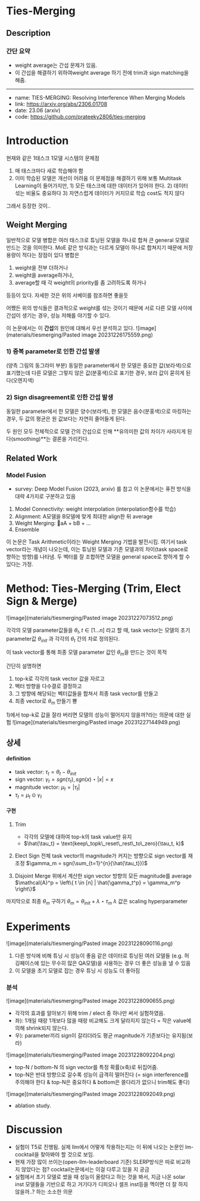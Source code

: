 # Ties-Merging

## Description
### 간단 요약
* weight average는 간섭 문제가 있음.
* 이 간섭을 해결하기 위하여weight average 하기 전에 trim과 sign matching을 해줌.
---
* name: TIES-MERGING: Resolving Interference When Merging Models
* link: https://arxiv.org/abs/2306.01708
* date: 23.06 (arxiv)
* code: https://github.com/prateeky2806/ties-merging

# Introduction

현재와 같은 1태스크 1모델 시스템의 문제점
1) 매 태스크마다 새로 학습해야 함
2) 이미 학습된 모델은 개선이 어려움
이 문제점을 해결하기 위해 보통 Multitask Learning이 들어가지만, 1) 모든 태스크에 대한 데이터가 있어야 한다. 2) 데이터 섞는 비율도 중요하다 3) 자연스럽게 데이터가 커지므로 학습 cost도 적지 않다

그래서 등장한 것이..
## Weight Merging

일반적으로 모델 병합은 여러 태스크로 튜닝된 모델을 하나로 합쳐 큰 general 모델로 만드는 것을 의미한다. MoE 같은 방식과는 다르게 모델이 하나로 합쳐지기 때문에 저장 용량이 적다는 장점이 있다
병합은 
1) weight을 전부 더하거나
2) weight을 average하거나,
3) average할 때 각 weight의 priority를 좀 고려하도록 하거나

등등이 있다. 자세한 것은 위의 서베이를 참조하면 좋을듯

어쨌든 위의 방식들은 결과적으로 weight를 섞는 것이기 때문에 서로 다른 모델 사이에 간섭이 생기는 경우, 성능 저해를 야기할 수 있다.

이 논문에서는 이 **간섭**의 원인에 대해서 우선 분석하고 있다.
![image](materials/tiesmerging/Pasted image 20231226175559.png)
### 1) 중복 parameter로 인한 간섭 발생
(양측 그림의 동그라미 부분)
동일한 parameter에서 한 모델은 중요한 값(보라색)으로 표기했는데 다른 모델은 그렇지 않은 값(분홍색)으로 표기한 경우, 보라 값이 묻히게 된다(오렌지색)

### 2) Sign disagreement로 인한 간섭 발생
동일한 parameter에서 한 모델은 양수(보라색), 한 모델은 음수(분홍색)으로 마킹하는 경우, 두 값의 평균은 원 값보다는 자연히 줄어들게 된다.

두 원인 모두 전체적으로 모델 간의 간섭으로 인해 **유의미한 값의 차이가 사라지게 된다(smoothing)**는 결론을 가리킨다. 

## Related Work

### Model Fusion
* survey: Deep Model Fusion (2023, arxiv) 를 참고
이 논문에서는 퓨전 방식을 대략 4가지로 구분하고 있음
1. Model Connectivity: weight interpolation (interpolation함수를 학습)
2. Alignment: A모델을 B모델에 맞게 최대한 align한 뒤 average
3. Weight Merging: aA + bB + ...
4. Ensemble

이 논문은 Task Arithmetic이라는 Weight Merging 기법을 발전시킴. 여기서 task vector라는 개념이 나오는데, 이는 튜닝된 모델과 기존 모델과의 차이(task space로 향하는 방향)를 나타냄. 두 벡터를 잘 조합하면 모델을 general space로 향하게 할 수 있다는 가정.

# Method: Ties-Merging (Trim, Elect Sign & Merge)
![image](materials/tiesmerging/Pasted image 20231227073512.png)

각각의 모델 parameter값들을 $\theta_{t}, t \in [1...n]$ 라고 할 때, task vector는 모델의 초기 parameter값 $\theta_{init}$ 과 각각의 $\theta_t$ 간의 차로 정의된다.

이 task vector를 통해 최종 모델 parameter 값인 $\theta_{m}$을 만드는 것이 목적

간단히 설명하면
1) top-k로 각각의 task vector 값을 자르고
2) 벡터 방향을 다수결로 결정하고
3) 그 방향에 해당되는 벡터값들을 합쳐서 최종 task vector를 만들고
4) 최종 vector로 $\theta_m$ 만들기 뿅

1)에서 top-k로 값을 잘라 버리면 모델의 성능이 떨어지지 않을까?라는 의문에 대한 실험
![image](materials/tiesmerging/Pasted image 20231227144949.png)


## 상세
#### definition
* task vector: $\tau_{t} = \theta_{t} - \theta_{init}$ 
* sign vector: $\gamma_{t} = sgn(\tau_t), sgn(x) \star |x| = x$ 
* magnitude vector: $\mu_t = |\tau_t|$
* $\tau_t = \mu_t \odot \gamma_t$

#### 구현

1. Trim
   * 각각의 모델에 대하여 top-k의 task value만 유지
   * $\hat{\tau_t} = \text{keep\_topk\_reset\_rest\_to\_zero}(\tau_t, k)$

2. Elect Sign
   전체 task vector의 magnitude가 커지는 방향으로 sign vector를 재조정
   $\gamma_m = sgn(\sum_{t=1}^{n}{\hat{\tau_t}})$

3. Disjoint Merge
   위에서 계산한 sign vector 방향의 모든 magnitude를 average
   $\mathcal{A}^p = \left\{ t \in [n] | \hat{\gamma_t^p} = \gamma_m^p \right\}$
   

마지막으로 최종 $\theta_m$ 구하기
   $\theta_m = \theta_{init} + \lambda \star \tau_m$
$\lambda$ 값은 scaling hyperparameter


# Experiments
![image](materials/tiesmerging/Pasted image 20231228090116.png)
1. 다른 방식에 비해 튜닝 시 성능이 좋음
	같은 데이터로 튜닝된 여러 모델들 (e.g. 허깅페이스에 있는 무수히 많은 QA모델)을 사용하는 경우 더 좋은 성능을 낼 수 있음
2. 이 모델을 초기 모델로 잡는 경우 튜닝 시 성능도 더 좋아짐

### 분석
![image](materials/tiesmerging/Pasted image 20231228090655.png)
* 각각의 효과를 알아보기 위해 trim / elect 중 하나만 써서 실험하였음. 
* 좌): 1개일 때랑 1개보다  많을 때랑 비교해도 크게 달라지지 않는다 = 작은 value에 의해 shrink되지 않는다.
* 우): parameter끼리 sign이 갈리더라도 평균 magnitude가 기존보다는 유지됨(보라)

![image](materials/tiesmerging/Pasted image 20231228092204.png)
* top-N / bottom-N 의 sign vector를 특정 확률(x축)로 뒤집어줌.
* top-N은 반대 방향으로 갈수록 성능이 급격히 떨어진다 (= sign interference를 주의해야 한다 & top-N은 중요하다 & bottom은 쓸다리가 없으니 trim해도 좋다)

![image](materials/tiesmerging/Pasted image 20231228092049.png)
* ablation study.



# Discussion
* 실험이 T5로 진행됨. 실제 llm에서 어떻게 작용하는지는 이 뒤에 나오는 논문인 lm-cocktail을 찾아봐야 할 것으로 보임.
* 현재 가장 많이 쓰이는(open-llm-leaderboard 기준) SLERP방식은 따로 비교하지 않았다는 점? cocktail논문에서는 이걸 다루고 있을 지 궁금
* 실험에서 초기 모델로 썼을 때 성능이 올랐다고 하는 것을 봐서, 지금 나온 solar inst 모델들을 기반으로 하고 거기다가 디피오나 셀프 inst등을 멕이면 더 잘 하지 않을까..? 하는 소소한 의문
